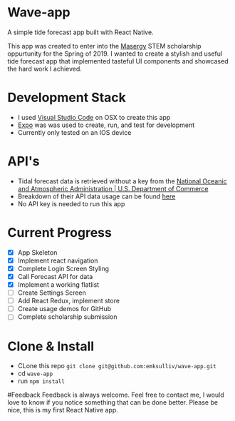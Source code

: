 # Wave-app
A simple tide forecast app built with React Native. 

This app was created to enter into the [Masergy](https://www.masergy.com/stem-scholarship/) STEM scholarship oppurtunity for the Spring of 2019. I wanted to create a stylish and useful tide forecast app that implemented tasteful UI components and showcased the hard work I achieved.

# Development Stack
- I used [Visual Studio Code](https://code.visualstudio.com/) on OSX to create this app
- [Expo](https://expo.io/) was  was used to create, run, and test for development
- Currently only tested on an IOS device

# API's
- Tidal forecast data is retrieved without a key from the [National Oceanic and Atmospheric Administration | U.S. Department of Commerce](https://tidesandcurrents.noaa.gov/tide_predictions.html)
- Breakdown of their API data usage can be found [here](https://tidesandcurrents.noaa.gov/api/#units)
- No API key is needed to run this app

# Current Progress
- [x] App Skeleton
- [x] Implement react navigation 
- [x] Complete Login Screen Styling
- [x] Call Forecast API for data
- [x] Implement a working flatlist 
- [ ] Create Settings Screen
- [ ] Add React Redux, implement store
- [ ] Create usage demos for GitHub
- [ ] Complete scholarship submission

# Clone & Install
- CLone this repo `git clone git@github.com:emksulliv/wave-app.git`
- cd `wave-app`
- run `npm install`

#Feedback
Feedback is always welcome. Feel free to contact me, I would love to know if you notice something that can be done better. Please be nice, this is my first React Native app.

